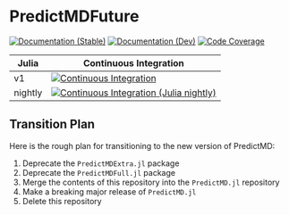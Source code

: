 # PredictMDFuture

[![Documentation (Stable)][docs-stable-img]][docs-stable-url]
[![Documentation (Dev)][docs-dev-img]][docs-dev-url]
[![Code Coverage][codecov-img]][codecov-url]

| Julia   | Continuous Integration                                                                  |
| ------- | --------------------------------------------------------------------------------------- |
| v1      | [![Continuous Integration][ci-img]][ci-url]                                             |
| nightly | [![Continuous Integration (Julia nightly)][ci-julia-nightly-img]][ci-julia-nightly-url] |

[docs-stable-img]: https://img.shields.io/badge/docs-stable-blue.svg "Documentation (Stable)"
[docs-dev-img]: https://img.shields.io/badge/docs-dev-blue.svg "Documentation (Dev)"
[codecov-img]: https://codecov.io/gh/bcbi/PredictMDFuture.jl/branch/master/graph/badge.svg "Code Coverage"
[ci-img]: https://github.com/bcbi/PredictMDFuture.jl/actions/workflows/ci.yml/badge.svg "Continuous Integration"
[ci-julia-nightly-img]: https://github.com/bcbi/PredictMDFuture.jl/actions/workflows/ci_julia_nightly.yml/badge.svg "Continuous Integration (Julia nightly)"

[docs-stable-url]: https://docs.bcbi.brown.edu/PredictMDFuture.jl/stable/
[docs-dev-url]: https://docs.bcbi.brown.edu/PredictMDFuture.jl/dev/
[codecov-url]: https://codecov.io/gh/bcbi/PredictMDFuture.jl
[ci-url]: https://github.com/bcbi/PredictMDFuture.jl/actions/workflows/ci.yml
[ci-julia-nightly-url]: https://github.com/bcbi/PredictMDFuture.jl/actions/workflows/ci_julia_nightly.yml

## Transition Plan

Here is the rough plan for transitioning to the new version of PredictMD:
1. Deprecate the `PredictMDExtra.jl` package
2. Deprecate the `PredictMDFull.jl` package
3. Merge the contents of this repository into the `PredictMD.jl` repository
4. Make a breaking major release of `PredictMD.jl`
5. Delete this repository
